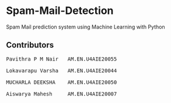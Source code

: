 # Spam-Mail-Detection
Spam Mail prediction system using Machine Learning with Python

## Contributors
<pre>
Pavithra P M Nair   AM.EN.U4AIE20055 <br />
Lokavarapu Varsha   AM.EN.U4AIE20044 <br />
MUCHARLA DEEKSHA    AM.EN.U4AIE20050 <br />
Aiswarya Mahesh     AM.EN.U4AIE20007
</pre>
